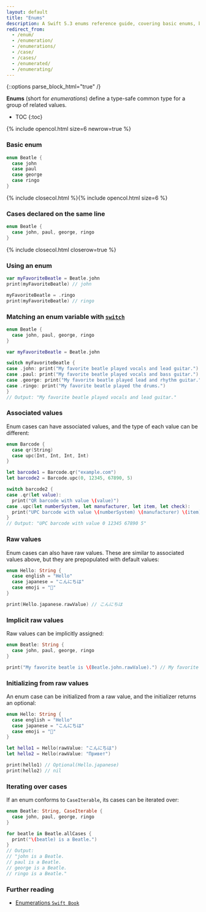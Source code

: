 ```yaml
---
layout: default
title: "Enums"
description: A Swift 5.3 enums reference guide, covering basic enums, basic usage, switch usage, associated values, raw values, and iterating over cases.
redirect_from:
  - /enum/
  - /enumeration/
  - /enumerations/
  - /case/
  - /cases/
  - /enumerated/
  - /enumerating/
---
```

{::options parse_block_html="true" /}

**Enums** (short for _enumerations_) define a type-safe common type for a group of related values.

* TOC
{:toc}

{% include opencol.html size=6 newrow=true %}

### Basic enum

```swift
enum Beatle {
  case john
  case paul
  case george
  case ringo
}
```

{% include closecol.html %}{% include opencol.html size=6 %}

### Cases declared on the same line

```swift
enum Beatle {
  case john, paul, george, ringo
}
```

{% include closecol.html closerow=true %}

### Using an enum

```swift
var myFavoriteBeatle = Beatle.john
print(myFavoriteBeatle) // john

myFavoriteBeatle = .ringo
print(myFavoriteBeatle) // ringo
```

### Matching an enum variable with [`switch`](/switch)

```swift
enum Beatle {
  case john, paul, george, ringo
}

var myFavoriteBeatle = Beatle.john

switch myFavoriteBeatle {
case .john: print("My favorite beatle played vocals and lead guitar.")
case .paul: print("My favorite beatle played vocals and bass guitar.")
case .george: print("My favorite beatle played lead and rhythm guitar.")
case .ringo: print("My favorite beatle played the drums.")
}
// Output: "My favorite beatle played vocals and lead guitar."
```

### Associated values

Enum cases can have associated values, and the type of each value can be different:

```swift
enum Barcode {
  case qr(String)
  case upc(Int, Int, Int, Int)
}

let barcode1 = Barcode.qr("example.com")
let barcode2 = Barcode.upc(0, 12345, 67890, 5)

switch barcode2 {
case .qr(let value):
  print("QR barcode with value \(value)")
case .upc(let numberSystem, let manufacturer, let item, let check):
  print("UPC barcode with value \(numberSystem) \(manufacturer) \(item) \(check)")
}
// Output: "UPC barcode with value 0 12345 67890 5"
```

### Raw values

Enum cases can also have raw values. These are similar to associated values above, but they are prepopulated with default values:

```swift
enum Hello: String {
  case english = "Hello"
  case japanese = "こんにちは"
  case emoji = "👋"
}

print(Hello.japanese.rawValue) // こんにちは
```

### Implicit raw values

Raw values can be implicitly assigned:

```swift
enum Beatle: String {
  case john, paul, george, ringo
}

print("My favorite beatle is \(Beatle.john.rawValue).") // My favorite beatle is john.
```

### Initializing from raw values

An enum case can be initialized from a raw value, and the initializer returns an optional:

```swift
enum Hello: String {
  case english = "Hello"
  case japanese = "こんにちは"
  case emoji = "👋"
}

let hello1 = Hello(rawValue: "こんにちは")
let hello2 = Hello(rawValue: "Привет")

print(hello1) // Optional(Hello.japanese)
print(hello2) // nil
```

### Iterating over cases

If an enum conforms to `CaseIterable`, its cases can be iterated over:

```swift
enum Beatle: String, CaseIterable {
  case john, paul, george, ringo
}

for beatle in Beatle.allCases {
  print("\(beatle) is a Beatle.")
}
// Output:
// "john is a Beatle.
// paul is a Beatle.
// george is a Beatle.
// ringo is a Beatle."
```

### Further reading

* [Enumerations `Swift Book`](https://docs.swift.org/swift-book/LanguageGuide/Enumerations.html)
